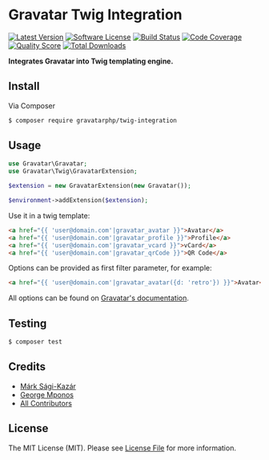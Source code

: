 # Gravatar Twig Integration

[![Latest Version](https://img.shields.io/github/release/gravatarphp/twig-integration.svg?style=flat-square)](https://github.com/gravatarphp/twig-integration/releases)
[![Software License](https://img.shields.io/badge/license-MIT-brightgreen.svg?style=flat-square)](LICENSE)
[![Build Status](https://img.shields.io/travis/gravatarphp/twig-integration.svg?style=flat-square)](https://travis-ci.com/gravatarphp/twig-integration)
[![Code Coverage](https://img.shields.io/scrutinizer/coverage/g/gravatarphp/twig-integration.svg?style=flat-square)](https://scrutinizer-ci.com/g/gravatarphp/twig-integration)
[![Quality Score](https://img.shields.io/scrutinizer/g/gravatarphp/twig-integration.svg?style=flat-square)](https://scrutinizer-ci.com/g/gravatarphp/twig-integration)
[![Total Downloads](https://img.shields.io/packagist/dt/gravatarphp/twig-integration.svg?style=flat-square)](https://packagist.org/packages/gravatarphp/twig-integration)

**Integrates Gravatar into Twig templating engine.**


## Install

Via Composer

``` bash
$ composer require gravatarphp/twig-integration
```


## Usage

``` php
use Gravatar\Gravatar;
use Gravatar\Twig\GravatarExtension;

$extension = new GravatarExtension(new Gravatar());

$environment->addExtension($extension);
```

Use it in a twig template:

``` html
<a href="{{ 'user@domain.com'|gravatar_avatar }}">Avatar</a>
<a href="{{ 'user@domain.com'|gravatar_profile }}">Profile</a>
<a href="{{ 'user@domain.com'|gravatar_vcard }}">vCard</a>
<a href="{{ 'user@domain.com'|gravatar_qrCode }}">QR Code</a>
```

Options can be provided as first filter parameter, for example:

``` html
<a href="{{ 'user@domain.com'|gravatar_avatar({d: 'retro'}) }}">Avatar</a>
```

All options can be found on [Gravatar's documentation](http://gravatar.com/site/implement/images/).


## Testing

``` bash
$ composer test
```


## Credits

- [Márk Sági-Kazár](https://github.com/sagikazarmark)
- [George Mponos](https://github.com/gmponos)
- [All Contributors](https://github.com/gravatarphp/twig-integration/contributors)


## License

The MIT License (MIT). Please see [License File](LICENSE) for more information.
